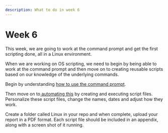 ```yaml
---
description: What to do in week 6
---
```


# Week 6

This week, we are going to work at the command prompt and get the first scripting done, all in a Linux environment.

When we are working on OS scripting, we need to begin by being able to work at the command prompt and then move on to creating reusable scripts based on our knowledge of the underlying commands.

Begin by understanding [how to use the command prompt](https://johnoraw-education.gitbook.io/iac/linux-command-line).

Then move on to[ automating this](https://johnoraw-education.gitbook.io/iac/automating-linux) by creating and executing script files. Personalize these script files, change the names, dates and adjust how they work.

Create a folder called Linux in your repo and when complete, upload your report in a PDF format. Each script file should be included in an appendix, along with a screen shot of it running.
